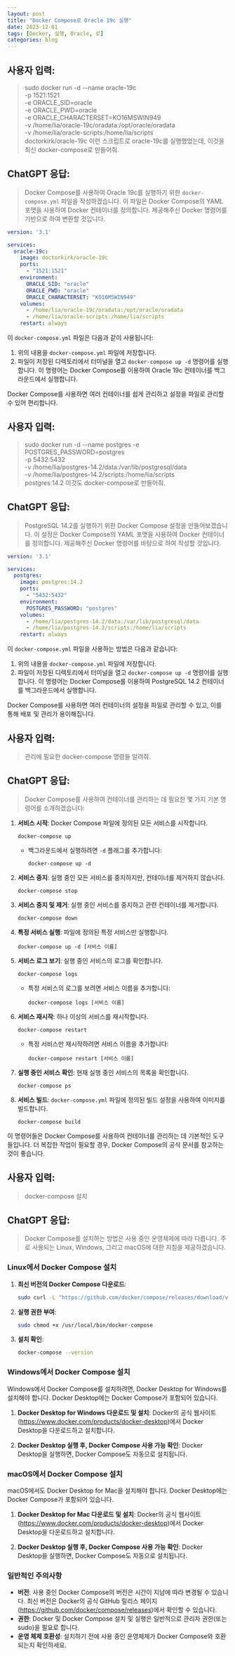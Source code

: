```yaml
---
layout: post
title: "Docker Compose로 Oracle 19c 실행"
date: 2023-12-01
tags: [Docker, 실행, Oracle, 로]
categories: blog
---
```


## 사용자 입력:
> sudo docker run -d --name oracle-19c \
-p 1521:1521 \
-e ORACLE_SID=oracle \
-e ORACLE_PWD=oracle \
-e ORACLE_CHARACTERSET=KO16MSWIN949 \
-v /home/lia/oracle-19c/oradata:/opt/oracle/oradata \
-v /home/lia/oracle-scripts:/home/lia/scripts \
doctorkirk/oracle-19c  이런 스크립트로 oracle-19c를 실행했었는데, 이것을 최신 docker-compose로 만들어줘.

## ChatGPT 응답:
> Docker Compose를 사용하여 Oracle 19c를 실행하기 위한 `docker-compose.yml` 파일을 작성하겠습니다. 이 파일은 Docker Compose의 YAML 포맷을 사용하여 Docker 컨테이너를 정의합니다. 제공해주신 Docker 명령어를 기반으로 하여 변환할 것입니다.

```yaml
version: '3.1'

services:
  oracle-19c:
    image: doctorkirk/oracle-19c
    ports:
      - "1521:1521"
    environment:
      ORACLE_SID: "oracle"
      ORACLE_PWD: "oracle"
      ORACLE_CHARACTERSET: "KO16MSWIN949"
    volumes:
      - /home/lia/oracle-19c/oradata:/opt/oracle/oradata
      - /home/lia/oracle-scripts:/home/lia/scripts
    restart: always
```

이 `docker-compose.yml` 파일은 다음과 같이 사용됩니다:

1. 위의 내용을 `docker-compose.yml` 파일에 저장합니다.
2. 파일이 저장된 디렉토리에서 터미널을 열고 `docker-compose up -d` 명령어를 실행합니다. 이 명령어는 Docker Compose를 이용하여 Oracle 19c 컨테이너를 백그라운드에서 실행합니다.

Docker Compose를 사용하면 여러 컨테이너를 쉽게 관리하고 설정을 파일로 관리할 수 있어 편리합니다.

## 사용자 입력:
> sudo docker run -d --name postgres -e POSTGRES_PASSWORD=postgres \
-p 5432:5432 \
-v /home/lia/postgres-14.2/data:/var/lib/postgresql/data \
-v /home/lia/postgres-14.2/scripts:/home/lia/scripts \
postgres:14.2   이것도 docker-compose로 만들어줘.

## ChatGPT 응답:
> PostgreSQL 14.2를 실행하기 위한 Docker Compose 설정을 만들어보겠습니다. 이 설정은 Docker Compose의 YAML 포맷을 사용하여 Docker 컨테이너를 정의합니다. 제공해주신 Docker 명령어를 바탕으로 하여 작성할 것입니다.

```yaml
version: '3.1'

services:
  postgres:
    image: postgres:14.2
    ports:
      - "5432:5432"
    environment:
      POSTGRES_PASSWORD: "postgres"
    volumes:
      - /home/lia/postgres-14.2/data:/var/lib/postgresql/data
      - /home/lia/postgres-14.2/scripts:/home/lia/scripts
    restart: always
```

이 `docker-compose.yml` 파일을 사용하는 방법은 다음과 같습니다:

1. 위의 내용을 `docker-compose.yml` 파일에 저장합니다.
2. 파일이 저장된 디렉토리에서 터미널을 열고 `docker-compose up -d` 명령어를 실행합니다. 이 명령어는 Docker Compose를 이용하여 PostgreSQL 14.2 컨테이너를 백그라운드에서 실행합니다.

Docker Compose를 사용하면 여러 컨테이너의 설정을 파일로 관리할 수 있고, 이를 통해 배포 및 관리가 용이해집니다.

## 사용자 입력:
> 관리에 필요한 docker-compose 명령들 알려줘.

## ChatGPT 응답:
> Docker Compose를 사용하여 컨테이너를 관리하는 데 필요한 몇 가지 기본 명령어를 소개하겠습니다:

1. **서비스 시작**: Docker Compose 파일에 정의된 모든 서비스를 시작합니다.
   ```
   docker-compose up
   ```
   - 백그라운드에서 실행하려면 `-d` 플래그를 추가합니다:
     ```
     docker-compose up -d
     ```

2. **서비스 중지**: 실행 중인 모든 서비스를 중지하지만, 컨테이너를 제거하지 않습니다.
   ```
   docker-compose stop
   ```

3. **서비스 중지 및 제거**: 실행 중인 서비스를 중지하고 관련 컨테이너를 제거합니다.
   ```
   docker-compose down
   ```

4. **특정 서비스 실행**: 파일에 정의된 특정 서비스만 실행합니다.
   ```
   docker-compose up -d [서비스 이름]
   ```

5. **서비스 로그 보기**: 실행 중인 서비스의 로그를 확인합니다.
   ```
   docker-compose logs
   ```
   - 특정 서비스의 로그를 보려면 서비스 이름을 추가합니다:
     ```
     docker-compose logs [서비스 이름]
     ```

6. **서비스 재시작**: 하나 이상의 서비스를 재시작합니다.
   ```
   docker-compose restart
   ```
   - 특정 서비스만 재시작하려면 서비스 이름을 추가합니다:
     ```
     docker-compose restart [서비스 이름]
     ```

7. **실행 중인 서비스 확인**: 현재 실행 중인 서비스의 목록을 확인합니다.
   ```
   docker-compose ps
   ```

8. **서비스 빌드**: `docker-compose.yml` 파일에 정의된 빌드 설정을 사용하여 이미지를 빌드합니다.
   ```
   docker-compose build
   ```

이 명령어들은 Docker Compose를 사용하여 컨테이너를 관리하는 데 기본적인 도구들입니다. 더 복잡한 작업이 필요할 경우, Docker Compose의 공식 문서를 참고하는 것이 좋습니다.

## 사용자 입력:
> docker-compose 설치

## ChatGPT 응답:
> Docker Compose를 설치하는 방법은 사용 중인 운영체제에 따라 다릅니다. 주로 사용되는 Linux, Windows, 그리고 macOS에 대한 지침을 제공하겠습니다.

### Linux에서 Docker Compose 설치

1. **최신 버전의 Docker Compose 다운로드**:
   ```bash
   sudo curl -L "https://github.com/docker/compose/releases/download/v2.5.0/docker-compose-$(uname -s)-$(uname -m)" -o /usr/local/bin/docker-compose
   ```

2. **실행 권한 부여**:
   ```bash
   sudo chmod +x /usr/local/bin/docker-compose
   ```

3. **설치 확인**:
   ```bash
   docker-compose --version
   ```

### Windows에서 Docker Compose 설치

Windows에서 Docker Compose를 설치하려면, Docker Desktop for Windows를 설치해야 합니다. Docker Desktop에는 Docker Compose가 포함되어 있습니다.

1. **Docker Desktop for Windows 다운로드 및 설치**:
   Docker의 공식 웹사이트(https://www.docker.com/products/docker-desktop)에서 Docker Desktop을 다운로드하고 설치합니다.

2. **Docker Desktop 실행 후, Docker Compose 사용 가능 확인**:
   Docker Desktop을 실행하면, Docker Compose도 자동으로 설치됩니다.

### macOS에서 Docker Compose 설치

macOS에서도 Docker Desktop for Mac을 설치해야 합니다. Docker Desktop에는 Docker Compose가 포함되어 있습니다.

1. **Docker Desktop for Mac 다운로드 및 설치**:
   Docker의 공식 웹사이트(https://www.docker.com/products/docker-desktop)에서 Docker Desktop을 다운로드하고 설치합니다.

2. **Docker Desktop 실행 후, Docker Compose 사용 가능 확인**:
   Docker Desktop을 실행하면, Docker Compose도 자동으로 설치됩니다.

### 일반적인 주의사항

- **버전**: 사용 중인 Docker Compose의 버전은 시간이 지남에 따라 변경될 수 있습니다. 최신 버전은 Docker의 공식 GitHub 릴리스 페이지(https://github.com/docker/compose/releases)에서 확인할 수 있습니다.
- **권한**: Docker 및 Docker Compose 설치 및 실행은 일반적으로 관리자 권한(또는 sudo)을 필요로 합니다.
- **운영 체제 호환성**: 설치하기 전에 사용 중인 운영체제가 Docker Compose와 호환되는지 확인하세요.

